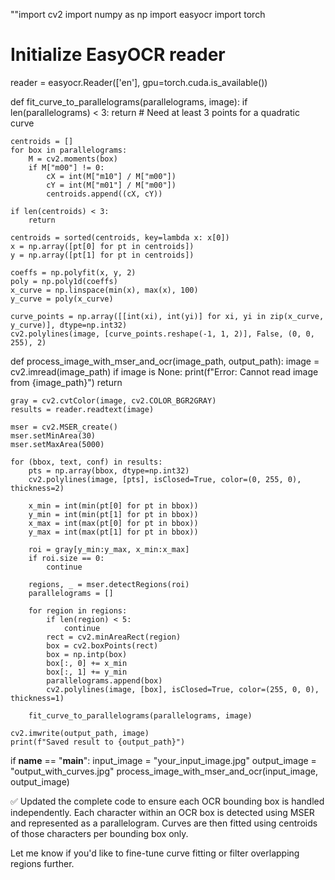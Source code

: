 ""import cv2
import numpy as np
import easyocr
import torch

# Initialize EasyOCR reader
reader = easyocr.Reader(['en'], gpu=torch.cuda.is_available())

def fit_curve_to_parallelograms(parallelograms, image):
    if len(parallelograms) < 3:
        return  # Need at least 3 points for a quadratic curve

    centroids = []
    for box in parallelograms:
        M = cv2.moments(box)
        if M["m00"] != 0:
            cX = int(M["m10"] / M["m00"])
            cY = int(M["m01"] / M["m00"])
            centroids.append((cX, cY))

    if len(centroids) < 3:
        return

    centroids = sorted(centroids, key=lambda x: x[0])
    x = np.array([pt[0] for pt in centroids])
    y = np.array([pt[1] for pt in centroids])

    coeffs = np.polyfit(x, y, 2)
    poly = np.poly1d(coeffs)
    x_curve = np.linspace(min(x), max(x), 100)
    y_curve = poly(x_curve)

    curve_points = np.array([[int(xi), int(yi)] for xi, yi in zip(x_curve, y_curve)], dtype=np.int32)
    cv2.polylines(image, [curve_points.reshape(-1, 1, 2)], False, (0, 0, 255), 2)

def process_image_with_mser_and_ocr(image_path, output_path):
    image = cv2.imread(image_path)
    if image is None:
        print(f"Error: Cannot read image from {image_path}")
        return

    gray = cv2.cvtColor(image, cv2.COLOR_BGR2GRAY)
    results = reader.readtext(image)

    mser = cv2.MSER_create()
    mser.setMinArea(30)
    mser.setMaxArea(5000)

    for (bbox, text, conf) in results:
        pts = np.array(bbox, dtype=np.int32)
        cv2.polylines(image, [pts], isClosed=True, color=(0, 255, 0), thickness=2)

        x_min = int(min(pt[0] for pt in bbox))
        y_min = int(min(pt[1] for pt in bbox))
        x_max = int(max(pt[0] for pt in bbox))
        y_max = int(max(pt[1] for pt in bbox))

        roi = gray[y_min:y_max, x_min:x_max]
        if roi.size == 0:
            continue

        regions, _ = mser.detectRegions(roi)
        parallelograms = []

        for region in regions:
            if len(region) < 5:
                continue
            rect = cv2.minAreaRect(region)
            box = cv2.boxPoints(rect)
            box = np.intp(box)
            box[:, 0] += x_min
            box[:, 1] += y_min
            parallelograms.append(box)
            cv2.polylines(image, [box], isClosed=True, color=(255, 0, 0), thickness=1)

        fit_curve_to_parallelograms(parallelograms, image)

    cv2.imwrite(output_path, image)
    print(f"Saved result to {output_path}")

if __name__ == "__main__":
    input_image = "your_input_image.jpg"
    output_image = "output_with_curves.jpg"
    process_image_with_mser_and_ocr(input_image, output_image)


✅ Updated the complete code to ensure each OCR bounding box is handled independently. Each character within an OCR box is detected using MSER and represented as a parallelogram. Curves are then fitted using centroids of those characters per bounding box only.

Let me know if you'd like to fine-tune curve fitting or filter overlapping regions further.

